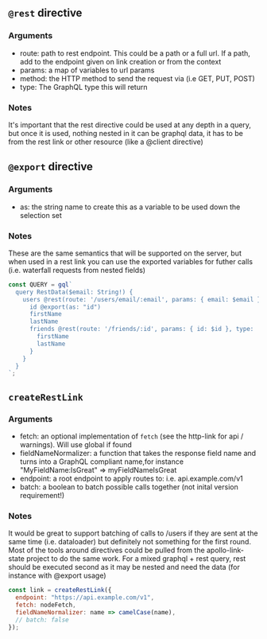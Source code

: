 ## `@rest` directive

### Arguments

- route: path to rest endpoint. This could be a path or a full url. If a path, add to the endpoint given on link creation or from the context
- params: a map of variables to url params
- method: the HTTP method to send the request via (i.e GET, PUT, POST)
- type: The GraphQL type this will return

### Notes

It's important that the rest directive could be used at any depth in a query, but once it is used, nothing nested in it can be graphql data, it has to be from the rest link or other resource (like a @client directive)

## `@export` directive

### Arguments
- as: the string name to create this as a variable to be used down the selection set

### Notes

These are the same semantics that will be supported on the server, but when used in a rest link you can use the exported variables for futher calls (i.e. waterfall requests from nested fields)

```js
const QUERY = gql`
  query RestData($email: String!) {
    users @rest(route: '/users/email/:email', params: { email: $email }, method: 'GET', type: 'User') {
      id @export(as: "id")
      firstName
      lastName
      friends @rest(route: '/friends/:id', params: { id: $id }, type: '[User]') {
        firstName
        lastName
      }
    }
  }
`;
```


## `createRestLink`

### Arguments

- fetch: an optional implementation of `fetch` (see the http-link for api / warnings). Will use global if found
- fieldNameNormalizer: a function that takes the response field name and turns into a GraphQL compliant name,for instance "MyFieldName:IsGreat" => myFieldNameIsGreat
- endpoint: a root endpoint to apply routes to: i.e. api.example.com/v1
- batch: a boolean to batch possible calls together (not inital version requirement!)

### Notes

It would be great to support batching of calls to /users if they are sent at the same time (i.e. dataloader) but definitely not something for the first round. Most of the tools around directives could be pulled from the apollo-link-state project to do the same work. For a mixed graphql + rest query, rest should be executed second as it may be nested and need the data (for instance with @export usage)

```js
const link = createRestLink({
  endpoint: "https://api.example.com/v1",
  fetch: nodeFetch,
  fieldNameNormalizer: name => camelCase(name),
  // batch: false
});
```
